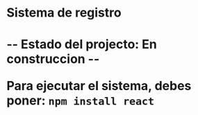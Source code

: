 <h1> Sistema de registro <h1>
-- Estado del projecto: En construccion --

Para ejecutar el sistema, debes poner:
```npm install react```
